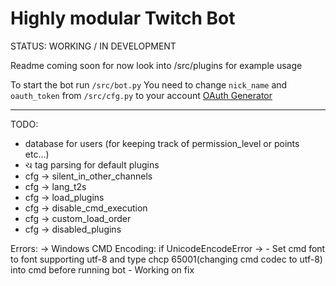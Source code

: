 Highly modular Twitch Bot
=========================

STATUS: WORKING / IN DEVELOPMENT


Readme coming soon for now look into /src/plugins for example usage

To start the bot run `/src/bot.py`
You need to change `nick_name` and `oauth_token` from `/src/cfg.py` to your account [OAuth Generator](http://twitchapps.com/tmi/)

------

TODO:


- database for users (for keeping track of permission_level or points etc...)
- &#2714; tag parsing for default plugins
- cfg -> silent_in_other_channels
- cfg -> lang_t2s
- cfg -> load_plugins
- cfg -> disable_cmd_execution
- cfg -> custom_load_order
- cfg -> disabled_plugins

Errors:
    -> Windows CMD Encoding: if UnicodeEncodeError ->
        - Set cmd font to font supporting utf-8 and type chcp 65001(changing cmd codec to utf-8) into cmd before running bot
        - Working on fix
